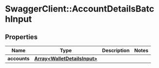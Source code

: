 # SwaggerClient::AccountDetailsBatchInput

## Properties
Name | Type | Description | Notes
------------ | ------------- | ------------- | -------------
**accounts** | [**Array&lt;WalletDetailsInput&gt;**](WalletDetailsInput.md) |  | 


